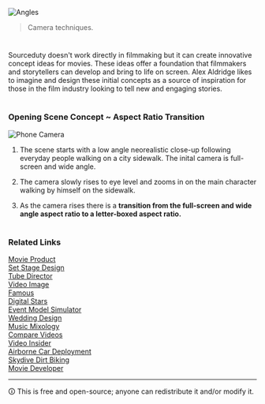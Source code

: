 ![Angles](https://github.com/user-attachments/assets/680b665a-b57d-4505-ad3f-3260e08f79d9)

> Camera techniques.

#

Sourceduty doesn't work directly in filmmaking but it can create innovative concept ideas for movies. These ideas offer a foundation that filmmakers and storytellers can develop and bring to life on screen. Alex Aldridge likes to imagine and design these initial concepts as a source of inspiration for those in the film industry looking to tell new and engaging stories.

#
### Opening Scene Concept ~ Aspect Ratio Transition

![Phone Camera](https://github.com/sourceduty/Movies/assets/123030236/cfa22fdf-5279-4ac7-ab98-fb4becaa50ce)


1. The scene starts with a low angle neorealistic close-up following everyday people walking on a city sidewalk. The inital camera is full-screen and wide angle. 

2. The camera slowly rises to eye level and zooms in on the main character walking by himself on the sidewalk. 

3. As the camera rises there is a **transition from the full-screen and wide angle aspect ratio to a letter-boxed aspect ratio.**

#
### Related Links

[Movie Product](https://github.com/sourceduty/Movie_Product)
<br>
[Set Stage Design](https://github.com/sourceduty/Set_Stage_Design)
<br>
[Tube Director](https://chat.openai.com/g/g-epAQ2XbfM-tube-director)
<br>
[Video Image](https://chat.openai.com/g/g-LNtncGSSz-video-image)
<br>
[Famous](https://chat.openai.com/g/g-O9LfTkCN7-famous)
<br>
[Digital Stars](https://chat.openai.com/g/g-dRyZ53slj-digital-stars)
<br>
[Event Model Simulator](https://chat.openai.com/g/g-Zr15o3jSa-event-model-simulator)
<br>
[Wedding Design](https://chatgpt.com/g/g-fXhJAisdE-wedding-design)
<br>
[Music Mixology](https://chat.openai.com/g/g-Dx8EfEK8O-music-mixology)
<br>
[Compare Videos](https://github.com/sourceduty/Compare_Videos)
<br>
[Video Insider](https://chatgpt.com/g/g-ZBiedT6Sq-video-insider)
<br>
[Airborne Car Deployment](https://github.com/sourceduty/Airborne_Car_Deployment)
<br>
[Skydive Dirt Biking](https://github.com/sourceduty/Skydive_Dirt_Biking)
<br>
[Movie Developer](https://chatgpt.com/g/g-GKuoUegIF-movie-developer)

***
🛈 This is free and open-source; anyone can redistribute it and/or modify it.
